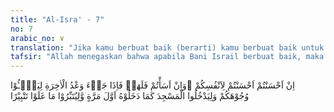 ```yaml
---
title: "Al-Isra' - 7"
no: 7
arabic_no: ٧
translation: "Jika kamu berbuat baik (berarti) kamu berbuat baik untuk dirimu sendiri. Dan jika kamu berbuat jahat, maka (kerugian kejahatan) itu untuk dirimu sendiri. Apabila datang saat hukuman (kejahatan) yang kedua, (Kami bangkitkan musuhmu) untuk menyuramkan wajahmu lalu mereka masuk ke dalam masjid (Masjidil Aqsa), sebagaimana ketika mereka memasukinya pertama kali dan mereka membinasakan apa saja yang mereka kuasai."
tafsir: "Allah menegaskan bahwa apabila Bani Israil berbuat baik, maka hasil kebaikan itu untuk mereka sendiri. Namun demikian, ketentuan yang terdapat dalam ayat ini tidak khusus untuk mereka sendiri, melainkan berlaku umum untuk seluruh manusia sepanjang masa. Dengan demikian, apabila manusia berbuat baik atau berbuat kebajikan, maka balasan dari kebajikan itu akan dirasakannya, baik di dunia maupun di akhirat. \n\nKebaikan yang akan mereka terima di dunia ialah mereka akan menjadi umat yang kuat mempertahankan diri dari maksud jahat yang direncanakan oleh para musuh mereka. Mereka akan memperoleh kesempatan untuk melipatgandakan harta sebagai sarana hidup, dan melanjutkan keturunan sebagai khalifah di muka bumi. Mereka akan menjadi bangsa yang kuat, yang dapat mewujudkan budaya yang tinggi untuk lebih menggairahkan kehidupan mereka, dan menjamin kelancaran usaha dan ibadah mereka kepada Allah swt. Sedangkan kebahagiaan yang abadi adalah surga yang penuh dengan kenikmatan yang disediakan dan dijanjikan kepada mereka, sebagai bukti keridaan Allah swt atas kebajikan yang mereka lakukan. \n\nApabila mereka berbuat jahat dengan melakukan perbuatan yang bertentangan dengan wahyu dan fitrah kejadian mereka sendiri, seperti menentang kebenaran dan norma-norma dalam tata kehidupan mereka sendiri, maka akibat dari perbuatan mereka itu adalah kemurkaan Allah kepada mereka.\n\nDengan demikian, mereka akan menjadi bangsa yang bercerai-berai karena diperbudak hawa nafsu, sehingga kelompok yang satu berusaha menundukkan kelompok yang lain. Itulah sebabnya mereka tidak dapat mempertahankan kelangsungan hidup dan diri mereka dari kehancuran dan maksud-maksud jahat musuh. Mereka akan menjadi bangsa yang tertindas dan terjajah. Sedang keburukan yang mereka rasakan di akhirat ialah azab api neraka sebagai siksaan yang paling pedih.\n\nLalu Allah mengungkapkan kembali hukuman sebagai akibat kejahatan yang dilakukan Bani Israil untuk kedua kalinya. Pada saat itu, Allah membiarkan mereka dalam keadaan kacau-balau ketika musuh-musuh datang untuk menaklukkan mereka. Kekalahan kedua ini benar-benar mereka rasakan sebagai penderitaan yang tiada tara dan mempermalukan mereka. Musuh memasuki Masjidil Aqsa secara paksa dan sewenang-wenang untuk merampas kekayaan yang mereka simpan dan menghancurkan syiar-syiar agama mereka, seperti yang dilakukan pada penaklukan pertama. Dengan demikian, mereka merasakan penderitaan yang berlipat ganda. Mereka mengalami penderitaan materil berupa kehilangan kekuasaan, harta benda, dan wanita-wanita yang dijadikan tawanan oleh musuh. Mereka juga mengalami penderitaan moril karena tempat-tempat suci dan lambang-lambang kesucian agama mereka dilecehkan dan dihancurkan.\n\nMenurut sejarah, yang menghancurkan mereka untuk kedua kalinya adalah bangsa Romawi yang kemudian menguasai Palestina. Mereka membunuh dan menawan orang-orang Yahudi serta menghancurkan Baitul Makdis dan kota-kota yang lain. Kaisar Romawi pertama yang memasuki Baitul Makdis adalah Kaisar Titus pada tahun 70 Masehi. Ia membakar Masjidil Aqsa, dan merampas barang-barang berharga yang terdapat di dalamnya, sehingga dalam peristiwa ini kurang lebih 1 juta orang Yahudi tewas. Selanjutnya Kaisar Hadrianus yang memerintah dari tahun 117 sampai dengan 158 Masehi, juga menguasai Baitul Makdis dan melakukan berbagai tindakan perusakan di masjid itu.\n\nHadrianus mengubah kota ini menjadi Aelina Capitolian (kota Aelina). Masjidil Aqsa diruntuhkan dan di atasnya didirikan sebuah bangunan yang dinamai Yupiter Capitolina. Lalu kerajaan Yahudi juga dihancurkan sehingga bangsa Yahudi tidak mempunyai kerajaan lagi. Mereka bercerai-berai ke segenap penjuru dunia. Peristiwa ini terjadi tahun 132 Masehi."
---
```

اِنْ اَحْسَنْتُمْ اَحْسَنْتُمْ لِاَنْفُسِكُمْ ۗوَاِنْ اَسَأْتُمْ فَلَهَاۗ فَاِذَا جَاۤءَ وَعْدُ الْاٰخِرَةِ لِيَسٗۤـُٔوْا وُجُوْهَكُمْ وَلِيَدْخُلُوا الْمَسْجِدَ كَمَا دَخَلُوْهُ اَوَّلَ مَرَّةٍ وَّلِيُتَبِّرُوْا مَا عَلَوْا تَتْبِيْرًا